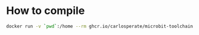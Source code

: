 # How to compile

```bash
docker run -v `pwd`:/home --rm ghcr.io/carlosperate/microbit-toolchain:latest yotta build
```
